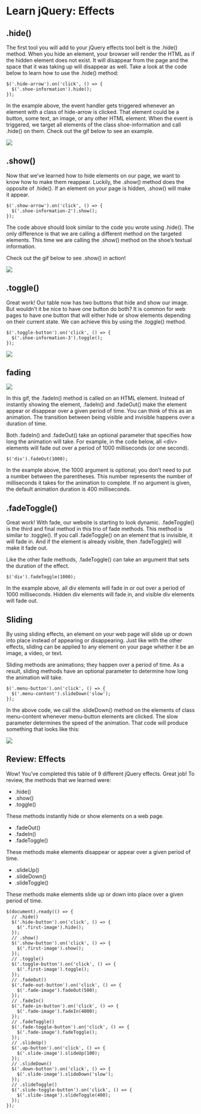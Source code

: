 # Learn jQuery: Effects

## .hide()
The first tool you will add to your jQuery effects tool belt is the .hide() method. When you hide an element, your browser will render the HTML as if the hidden element does not exist. It will disappear from the page and the space that it was taking up will disappear as well. Take a look at the code below to learn how to use the .hide() method:
```JS
$('.hide-arrow').on('click', () => {
  $('.shoe-information').hide();
});
```

In the example above, the event handler gets triggered whenever an element with a class of hide-arrow is clicked. That element could be a button, some text, an image, or any other HTML element. When the event is triggered, we target all elements of the class shoe-information and call .hide() on them. Check out the gif below to see an example.

![](./img/hide-gif.gif)

## .show()
Now that we’ve learned how to hide elements on our page, we want to know how to make them reappear. Luckily, the .show() method does the opposite of .hide(). If an element on your page is hidden, .show() will make it appear.
```JS
$('.show-arrow').on('click', () => {
  $('.shoe-information-2').show();
});
```
The code above should look similar to the code you wrote using .hide(). The only difference is that we are calling a different method on the targeted elements. This time we are calling the .show() method on the shoe’s textual information.

Check out the gif below to see .show() in action!

![](./img/show-gif.gif)

## .toggle()
Great work! Our table now has two buttons that hide and show our image. But wouldn’t it be nice to have one button do both? It is common for web pages to have one button that will either hide or show elements depending on their current state. We can achieve this by using the .toggle() method.
```JS
$('.toggle-button').on('click', () => {
  $('.shoe-information-3').toggle();
});
```

![](./img/toggle-gif.gif)

## fading

![](./img/fadeIn-gif.gif)

In this gif, the .fadeIn() method is called on an HTML element. Instead of instantly showing the element, .fadeIn() and .fadeOut() make the element appear or disappear over a given period of time. You can think of this as an animation. The transition between being visible and invisible happens over a duration of time.

Both .fadeIn() and .fadeOut() take an optional parameter that specifies how long the animation will take. For example, in the code below, all \<div> elements will fade out over a period of 1000 milliseconds (or one second).
```JS
$('div').fadeOut(1000);
```

In the example above, the 1000 argument is optional; you don’t need to put a number between the parentheses. This number represents the number of milliseconds it takes for the animation to complete. If no argument is given, the default animation duration is 400 milliseconds.

## .fadeToggle()
Great work! With fade, our website is starting to look dynamic. .fadeToggle() is the third and final method in this trio of fade methods. This method is similar to .toggle(). If you call .fadeToggle() on an element that is invisible, it will fade in. And if the element is already visible, then .fadeToggle() will make it fade out.

Like the other fade methods, .fadeToggle() can take an argument that sets the duration of the effect.
```JS
$('div').fadeToggle(1000);
```
In the example above, all div elements will fade in or out over a period of 1000 milliseconds. Hidden div elements will fade in, and visible div elements will fade out.

## Sliding
By using sliding effects, an element on your web page will slide up or down into place instead of appearing or disappearing. Just like with the other effects, sliding can be applied to any element on your page whether it be an image, a video, or text.

Sliding methods are animations; they happen over a period of time. As a result, sliding methods have an optional parameter to determine how long the animation will take.
```JS
$('.menu-button').on('click', () => {
  $('.menu-content').slideDown('slow');
});
```
In the above code, we call the .slideDown() method on the elements of class menu-content whenever menu-button elements are clicked. The slow parameter determines the speed of the animation. That code will produce something that looks like this:

![](./img/slideDown-gif.gif)

## Review: Effects
Wow! You’ve completed this table of 9 different jQuery effects. Great job! To review, the methods that we learned were:
* .hide()
* .show()
* .toggle()

These methods instantly hide or show elements on a web page.
* .fadeOut()
* .fadeIn()
* .fadeToggle()

These methods make elements disappear or appear over a given period of time.
* .slideUp()
* .slideDown()
* .slideToggle()

These methods make elements slide up or down into place over a given period of time.

```JS
$(document).ready(() => {
  // .hide()
  $('.hide-button').on('click', () => {
    $('.first-image').hide();
  });
  // .show()
  $('.show-button').on('click', () => {
    $('.first-image').show();
  });
  // .toggle()
  $('.toggle-button').on('click', () => {
    $('.first-image').toggle();
  });
  // .fadeOut()
  $('.fade-out-button').on('click', () => {
    $('.fade-image').fadeOut(500);
  });
  // .fadeIn()
  $('.fade-in-button').on('click', () => {
    $('.fade-image').fadeIn(4000);
  });
  // .fadeToggle()
  $('.fade-toggle-button').on('click', () => {
    $('.fade-image').fadeToggle();
  });
  // .slideUp()
  $('.up-button').on('click', () => {
    $('.slide-image').slideUp(100);
  });
  // .slideDown()
  $('.down-button').on('click', () => {
    $('.slide-image').slideDown('slow');
  });
  // .slideToggle()
  $('.slide-toggle-button').on('click', () => {
    $('.slide-image').slideToggle(400);
  });
});
```